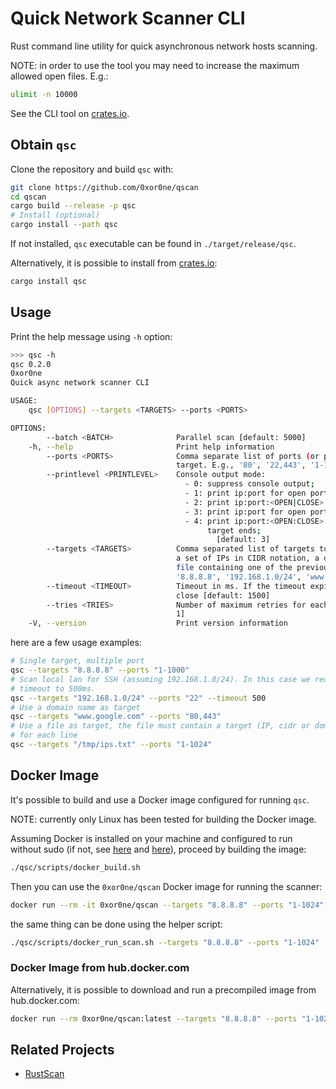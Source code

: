 # Quick Network Scanner CLI

Rust command line utility for quick asynchronous network hosts scanning.

NOTE: in order to use the tool you may need to increase the maximum allowed
open files. E.g.:

```bash
ulimit -n 10000
```

See the CLI tool on [crates.io](https://crates.io/crates/qsc).

## Obtain `qsc`

Clone the repository and build `qsc` with:

```bash
git clone https://github.com/0xor0ne/qscan
cd qscan
cargo build --release -p qsc
# Install (optional)
cargo install --path qsc
```

If not installed, `qsc` executable can be found in `./target/release/qsc`.

Alternatively, it is possible to install from [crates.io](https://crates.io/):

```bash
cargo install qsc
```

## Usage

Print the help message using `-h` option:

```bash
>>> qsc -h
qsc 0.2.0
0xor0ne
Quick async network scanner CLI

USAGE:
    qsc [OPTIONS] --targets <TARGETS> --ports <PORTS>

OPTIONS:
        --batch <BATCH>              Parallel scan [default: 5000]
    -h, --help                       Print help information
        --ports <PORTS>              Comma separate list of ports (or port ranges) to scan for each
                                     target. E.g., '80', '22,443', '1-1024,8080'
        --printlevel <PRINTLEVEL>    Console output mode:
                                       - 0: suppress console output;
                                       - 1: print ip:port for open ports at the end of the scan;
                                       - 2: print ip:port:<OPEN|CLOSE> at the end of the scan;
                                       - 3: print ip:port for open ports as soon as they are found;
                                       - 4: print ip:port:<OPEN:CLOSE> as soon as the scan for a
                                            target ends;
                                              [default: 3]
        --targets <TARGETS>          Comma separated list of targets to scan. A target can be an IP,
                                     a set of IPs in CIDR notation, a domain name or a path to a
                                     file containing one of the previous for each line. E.g.,
                                     '8.8.8.8', '192.168.1.0/24', 'www.google.com,/tmp/ips.txt'
        --timeout <TIMEOUT>          Timeout in ms. If the timeout expires the port is considered
                                     close [default: 1500]
        --tries <TRIES>              Number of maximum retries for each target:port pair [default:
                                     1]
    -V, --version                    Print version information

```

here are a few usage examples:

```bash
# Single target, multiple port
qsc --targets "8.8.8.8" --ports "1-1000"
# Scan local lan for SSH (assuming 192.168.1.0/24). In this case we reduce the
# timeout to 500ms.
qsc --targets "192.168.1.0/24" --ports "22" --timeout 500
# Use a domain name as target
qsc --targets "www.google.com" --ports "80,443"
# Use a file as target, the file must contain a target (IP, cidr or domain name)
# for each line
qsc --targets "/tmp/ips.txt" --ports "1-1024"
```

## Docker Image

It's possible to build and use a Docker image configured for running `qsc`.

NOTE: currently only Linux has been tested for building the Docker image.

Assuming Docker is installed on your machine and configured to run without sudo
(if not, see [here][1] and [here][2]), proceed by building the image:

```bash
./qsc/scripts/docker_build.sh
```

Then you can use the `0xor0ne/qscan` Docker image for running the scanner:

```bash
docker run --rm -it 0xor0ne/qscan --targets "8.8.8.8" --ports "1-1024"
```

the same thing can be done using the helper script:

```bash
./qsc/scripts/docker_run_scan.sh --targets "8.8.8.8" --ports "1-1024"
```

### Docker Image from hub.docker.com

Alternatively, it is possible to download and run a precompiled image from
hub.docker.com:

```bash
docker run --rm 0xor0ne/qscan:latest --targets "8.8.8.8" --ports "1-1024"
```

## Related Projects

* [RustScan](https://github.com/RustScan/RustScan)

[1]: https://docs.docker.com/engine/install/
[2]: https://docs.docker.com/engine/install/linux-postinstall/
